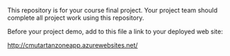 This repository is for your course final project. Your project team
should complete all project work using this repository.

Before your project demo, add to this file a link to your deployed
web site:  

http://cmutartanzoneapp.azurewebsites.net/

